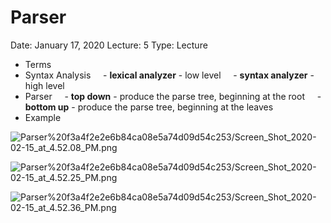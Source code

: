 # Parser

Date: January 17, 2020
Lecture: 5
Type: Lecture

- Terms
- Syntax Analysis
      - **lexical analyzer** - low level
      - **syntax analyzer** - high level
- Parser
      - **top down** - produce the parse tree, beginning at the root
      - **bottom up** - produce the parse tree, beginning at the leaves
- Example

![Parser%20f3a4f2e2e6b84ca08e5a74d09d54c253/Screen_Shot_2020-02-15_at_4.52.08_PM.png](Parser%20f3a4f2e2e6b84ca08e5a74d09d54c253/Screen_Shot_2020-02-15_at_4.52.08_PM.png)

![Parser%20f3a4f2e2e6b84ca08e5a74d09d54c253/Screen_Shot_2020-02-15_at_4.52.25_PM.png](Parser%20f3a4f2e2e6b84ca08e5a74d09d54c253/Screen_Shot_2020-02-15_at_4.52.25_PM.png)

![Parser%20f3a4f2e2e6b84ca08e5a74d09d54c253/Screen_Shot_2020-02-15_at_4.52.36_PM.png](Parser%20f3a4f2e2e6b84ca08e5a74d09d54c253/Screen_Shot_2020-02-15_at_4.52.36_PM.png)
